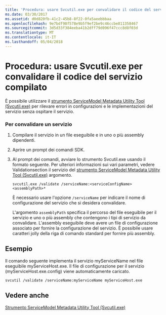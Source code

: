 ```yaml
---
title: 'Procedura: usare Svcutil.exe per convalidare il codice del servizio compilato'
ms.date: 03/30/2017
ms.assetid: d0d820fb-41c2-45b8-8f22-0fa5aeebbbaa
ms.openlocfilehash: 9e7bdf98f578e9b5f9ef2be9c46ccbe811358467
ms.sourcegitcommit: 3d5d33f384eeba41b2dff79d096f47ccc8d8f03d
ms.translationtype: MT
ms.contentlocale: it-IT
ms.lasthandoff: 05/04/2018
---
```

# <a name="how-to-use-svcutilexe-to-validate-compiled-service-code"></a>Procedura: usare Svcutil.exe per convalidare il codice del servizio compilato
È possibile utilizzare il [strumento ServiceModel Metadata Utility Tool (Svcutil.exe)](../../../../docs/framework/wcf/servicemodel-metadata-utility-tool-svcutil-exe.md) per rilevare errori in configurazioni e le implementazioni del servizio senza ospitare il servizio.  
  
### <a name="to-validate-a-service"></a>Per convalidare un servizio  
  
1.  Compilare il servizio in un file eseguibile e in uno o più assembly dipendenti.  
  
2.  Aprire un prompt dei comandi SDK.  
  
3.  Al prompt dei comandi, avviare lo strumento Svcutil.exe usando il formato seguente. Per ulteriori informazioni sui vari parametri, vedere Validationsection il servizio del [strumento ServiceModel Metadata Utility Tool (Svcutil.exe)](../../../../docs/framework/wcf/servicemodel-metadata-utility-tool-svcutil-exe.md) argomento.  
  
    ```  
    svcutil.exe /validate /serviceName:<serviceConfigName>  <assemblyPath>*  
    ```  
  
     È necessario usare l'opzione `/serviceName` per indicare il nome di configurazione del servizio che si desidera convalidare.  
  
     L'argomento `assemblyPath` specifica il percorso del file eseguibile per il servizio e uno o più assembly che contengono i tipi di servizio da convalidare. L'assembly eseguibile deve avere un file di configurazione associato per fornire la configurazione del servizio. È possibile usare caratteri jolly della riga di comando standard per fornire più assembly.  
  
## <a name="example"></a>Esempio  
 Il comando seguente implementa il servizio myServiceName nel file eseguibile myServiceHost.exe.  Il file di configurazione per il servizio (myServiceHost.exe.config) viene automaticamente caricato.  
  
```  
svcutil /validate /serviceName:myServiceName myServiceHost.exe  
```  
  
## <a name="see-also"></a>Vedere anche  
 [Strumento ServiceModel Metadata Utility Tool (Svcutil.exe)](../../../../docs/framework/wcf/servicemodel-metadata-utility-tool-svcutil-exe.md)
